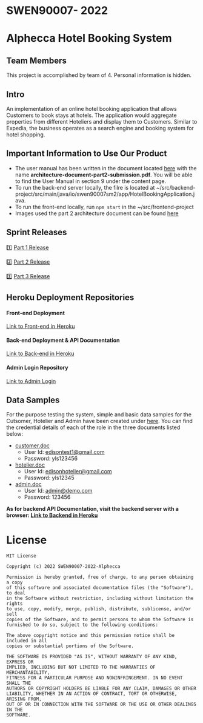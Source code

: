 # SWEN90007- 2022
# Alphecca Hotel Booking System
 
## Team Members
This project is accomplished by team of 4. Personal information is hidden.

## Intro

An implementation of an online hotel booking application that allows Customers to book stays at hotels.
The application would aggregate properties from different Hoteliers and display them to Customers. Similar to
Expedia, the business operates as a search engine and booking system for hotel shopping.

## Important Information to Use Our Product
* The user manual has been written in the document located [here](https://github.com/SWEN900072022/SWEN90007-2022-Alphecca/blob/main/docs/part2) with the name **architecture-document-part2-submission.pdf**. You will be able to find the User Manual in section 9 under the content page.
* To run the back-end server locally, the filre is located at ~/src/backend-project/src/main/java/io/swen90007sm2/app/HotelBookingApplication.java.
* To run the front-end locally, run `npm start` in the ~/src/frontend-project
* Images used the part 2 architecture document can be found [here](https://github.com/SWEN900072022/SWEN90007-2022-Alphecca/blob/main/docs/part2/images)

## Sprint Releases
:one: [Part 1 Release](https://github.com/SWEN900072022/SWEN90007-2022-Alphecca/releases/tag/SWEN90007_2022_Part1_Alphecca_v.2)

:two: [Part 2 Release](https://github.com/SWEN900072022/SWEN90007-2022-Alphecca/releases/tag/SWEN90007_2022_Part2_Alphecca)

:three: [Part 3 Release](https://github.com/SWEN900072022/SWEN90007-2022-Alphecca/releases/tag/SWEN90007_2022_Part3_Alphecca)

## Heroku Deployment Repositories
#### Front-end Deployment
[Link to Front-end in Heroku](https://swen90007-alphecca-frontend.herokuapp.com/)
#### Back-end Deployment & API Documentation
[Link to Back-end in Heroku](https://swen90007-alphecca-backend-app.herokuapp.com/)
#### Admin Login Repository
[Link to Admin Login](https://swen90007-alphecca-frontend.herokuapp.com/adminLogin/)

## Data Samples
For the purpose testing the system, simple and basic data samples for the Cutsomer, Hotelier and Admin have been created under [here](https://github.com/SWEN900072022/SWEN90007-2022-Alphecca/tree/main/docs/data-samples). You can find the credential details of each of the role in the three documents listed below:

* [customer.doc](https://github.com/SWEN900072022/SWEN90007-2022-Alphecca/blob/main/docs/data-samples/customer.doc)
	* User Id: edisontest1@gmail.com
	* Password: yls123456
* [hotelier.doc](https://github.com/SWEN900072022/SWEN90007-2022-Alphecca/blob/main/docs/data-samples/hotelier.doc)
	* User Id: edisonhotelier@gmail.com
	* Password: yls12345
* [admin.doc](https://github.com/SWEN900072022/SWEN90007-2022-Alphecca/blob/main/docs/data-samples/admin.doc)
	* User Id: admin@demo.com
	* Password: 123456


**As for backend API Documentation, visit the backend server with a browser: [Link to Backend in Heroku](https://swen90007-alphecca-backend-app.herokuapp.com/)**

# License
```
MIT License

Copyright (c) 2022 SWEN90007-2022-Alphecca

Permission is hereby granted, free of charge, to any person obtaining a copy
of this software and associated documentation files (the "Software"), to deal
in the Software without restriction, including without limitation the rights
to use, copy, modify, merge, publish, distribute, sublicense, and/or sell
copies of the Software, and to permit persons to whom the Software is
furnished to do so, subject to the following conditions:

The above copyright notice and this permission notice shall be included in all
copies or substantial portions of the Software.

THE SOFTWARE IS PROVIDED "AS IS", WITHOUT WARRANTY OF ANY KIND, EXPRESS OR
IMPLIED, INCLUDING BUT NOT LIMITED TO THE WARRANTIES OF MERCHANTABILITY,
FITNESS FOR A PARTICULAR PURPOSE AND NONINFRINGEMENT. IN NO EVENT SHALL THE
AUTHORS OR COPYRIGHT HOLDERS BE LIABLE FOR ANY CLAIM, DAMAGES OR OTHER
LIABILITY, WHETHER IN AN ACTION OF CONTRACT, TORT OR OTHERWISE, ARISING FROM,
OUT OF OR IN CONNECTION WITH THE SOFTWARE OR THE USE OR OTHER DEALINGS IN THE
SOFTWARE.
```
